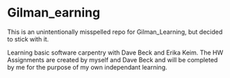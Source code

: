 # Gilman_earning

This is an unintentionally misspelled repo for Gilman_Learning, but 
decided to stick with it. 

Learning basic software carpentry with Dave Beck and Erika Keim. The HW
Assignments are created by myself and Dave Beck and will be completed 
by me for the purpose of my own independant learning. 


